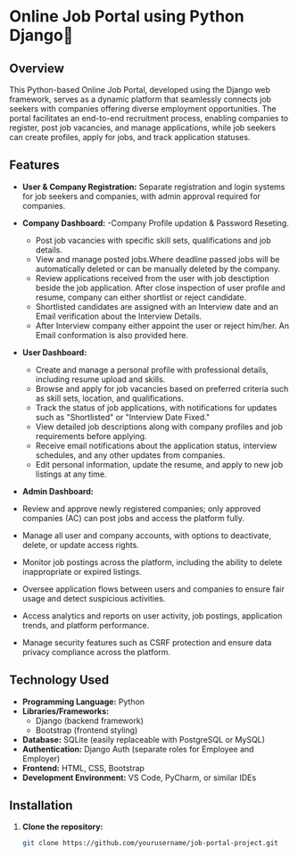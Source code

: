 # Online Job Portal using Python Django🚀

## Overview

This Python-based Online Job Portal, developed using the Django web framework, serves as a dynamic platform that seamlessly connects job seekers with companies offering diverse employment opportunities. The portal facilitates an end-to-end recruitment process, enabling companies to register, post job vacancies, and manage applications, while job seekers can create profiles, apply for jobs, and track application statuses.

## Features
- **User & Company Registration:** Separate registration and login systems for job seekers and companies, with admin approval required for companies.
  
- **Company Dashboard:**
  -Company Profile updation & Password Reseting. 
  - Post job vacancies with specific skill sets, qualifications and job details.
  - View and manage posted jobs.Where deadline passed jobs will be automatically deleted or can be manually deleted by the company.
  - Review applications received from the user with job desctiption beside the job application. After close inspection of user profile and resume, company can either shortlist or reject candidate.
  - Shortlisted candidates are assigned with an Interview date and an Email verification about the Interview Details.
  - After Interview company either appoint the user or reject him/her. An Email conformation is also provided here.
    
- **User Dashboard:**
  - Create and manage a personal profile with professional details, including resume upload and skills.
  - Browse and apply for job vacancies based on preferred criteria such as skill sets, location, and qualifications.
  - Track the status of job applications, with notifications for updates such as "Shortlisted" or "Interview Date Fixed."
  - View detailed job descriptions along with company profiles and job requirements before applying.
  - Receive email notifications about the application status, interview schedules, and any other updates from companies.
  - Edit personal information, update the resume, and apply to new job listings at any time.

- **Admin Dashboard:**
- Review and approve newly registered companies; only approved companies (AC) can post jobs and access the platform fully.
- Manage all user and company accounts, with options to deactivate, delete, or update access rights.
- Monitor job postings across the platform, including the ability to delete inappropriate or expired listings.
- Oversee application flows between users and companies to ensure fair usage and detect suspicious activities.
- Access analytics and reports on user activity, job postings, application trends, and platform performance.
- Manage security features such as CSRF protection and ensure data privacy compliance across the platform.

## Technology Used
- **Programming Language:** Python
- **Libraries/Frameworks:**
  - Django (backend framework)
  - Bootstrap (frontend styling)
- **Database:** SQLite (easily replaceable with PostgreSQL or MySQL)
- **Authentication:** Django Auth (separate roles for Employee and Employer)
- **Frontend:** HTML, CSS, Bootstrap
- **Development Environment:** VS Code, PyCharm, or similar IDEs

## Installation
1. **Clone the repository:**
   ```bash
   git clone https://github.com/yourusername/job-portal-project.git
